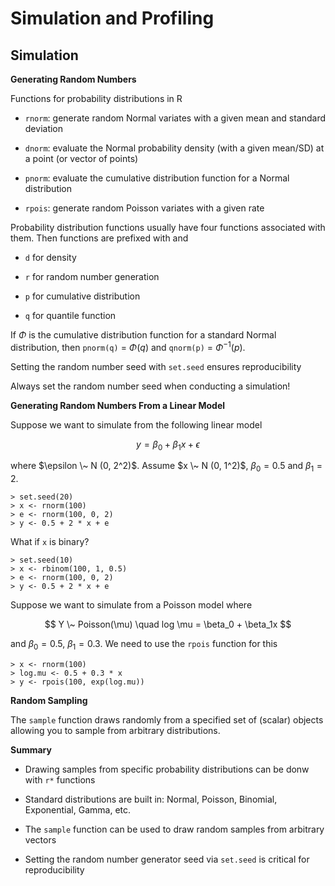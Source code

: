 # Simulation and Profiling

## Simulation

**Generating Random Numbers**

Functions for probability distributions in R

* `rnorm`: generate random Normal variates with a given mean and standard deviation

* `dnorm`: evaluate the Normal probability density (with a given mean/SD) at a point
(or vector of points)

* `pnorm`: evaluate the cumulative distribution function for a Normal distribution

* `rpois`: generate random Poisson variates with a given rate

Probability distribution functions usually have four functions associated with them. 
Then functions are prefixed with and

* `d` for density

* `r` for random number generation

* `p` for cumulative distribution

* `q` for quantile function

If $\Phi$ is the cumulative distribution function for a standard Normal distribution, then
`pnorm(q)` = $\Phi(q)$ and `qnorm(p)` = $\Phi^{-1}(p)$.

Setting the random number seed with `set.seed` ensures reproducibility

Always set the random number seed when conducting a simulation!

**Generating Random Numbers From a Linear Model**

Suppose we want to simulate from the following linear model

$$
y = \beta_0 + \beta_1 x + \epsilon
$$

where $\epsilon \~ N (0, 2^2)$. Assume $x \~ N (0, 1^2)$, $\beta_0 = 0.5$ and $\beta_1 = 2$.

```
> set.seed(20)
> x <- rnorm(100)
> e <- rnorm(100, 0, 2)
> y <- 0.5 + 2 * x + e
```

What if `x` is binary?

```
> set.seed(10)
> x <- rbinom(100, 1, 0.5)
> e <- rnorm(100, 0, 2)
> y <- 0.5 + 2 * x + e
```


Suppose we want to simulate from a Poisson model where

$$
Y \~ Poisson(\mu) \quad log \mu = \beta_0 + \beta_1x
$$

and $\beta_0 = 0.5$, $\beta_1 = 0.3$. We need to use the `rpois` function for this

```
> x <- rnorm(100)
> log.mu <- 0.5 + 0.3 * x
> y <- rpois(100, exp(log.mu)) 
```

**Random Sampling**

The `sample` function draws randomly from a specified set of (scalar) objects allowing you to sample
from arbitrary distributions.

**Summary**

* Drawing samples from specific probability distributions can be donw with `r*` functions

* Standard distributions are built in: Normal, Poisson, Binomial, Exponential, Gamma, etc.

* The `sample` function can be used to draw random samples from arbitrary vectors

* Setting the random number generator seed via `set.seed` is critical for reproducibility
































































